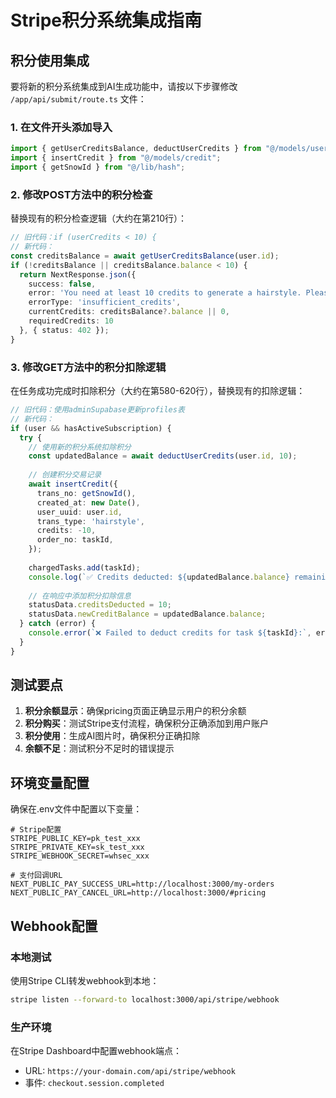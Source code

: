 # Stripe积分系统集成指南

## 积分使用集成

要将新的积分系统集成到AI生成功能中，请按以下步骤修改 `/app/api/submit/route.ts` 文件：

### 1. 在文件开头添加导入

```typescript
import { getUserCreditsBalance, deductUserCredits } from "@/models/userCreditsBalance";
import { insertCredit } from "@/models/credit";
import { getSnowId } from "@/lib/hash";
```

### 2. 修改POST方法中的积分检查

替换现有的积分检查逻辑（大约在第210行）：

```typescript
// 旧代码：if (userCredits < 10) {
// 新代码：
const creditsBalance = await getUserCreditsBalance(user.id);
if (!creditsBalance || creditsBalance.balance < 10) {
  return NextResponse.json({
    success: false,
    error: 'You need at least 10 credits to generate a hairstyle. Please purchase more credits!',
    errorType: 'insufficient_credits',
    currentCredits: creditsBalance?.balance || 0,
    requiredCredits: 10
  }, { status: 402 });
}
```

### 3. 修改GET方法中的积分扣除逻辑

在任务成功完成时扣除积分（大约在第580-620行），替换现有的扣除逻辑：

```typescript
// 旧代码：使用adminSupabase更新profiles表
// 新代码：
if (user && hasActiveSubscription) {
  try {
    // 使用新的积分系统扣除积分
    const updatedBalance = await deductUserCredits(user.id, 10);
    
    // 创建积分交易记录
    await insertCredit({
      trans_no: getSnowId(),
      created_at: new Date(),
      user_uuid: user.id,
      trans_type: 'hairstyle',
      credits: -10,
      order_no: taskId,
    });
    
    chargedTasks.add(taskId);
    console.log(`✅ Credits deducted: ${updatedBalance.balance} remaining for user ${user.id}, task ${taskId}`);
    
    // 在响应中添加积分扣除信息
    statusData.creditsDeducted = 10;
    statusData.newCreditBalance = updatedBalance.balance;
  } catch (error) {
    console.error(`❌ Failed to deduct credits for task ${taskId}:`, error);
  }
}
```

## 测试要点

1. **积分余额显示**：确保pricing页面正确显示用户的积分余额
2. **积分购买**：测试Stripe支付流程，确保积分正确添加到用户账户
3. **积分使用**：生成AI图片时，确保积分正确扣除
4. **余额不足**：测试积分不足时的错误提示

## 环境变量配置

确保在.env文件中配置以下变量：

```
# Stripe配置
STRIPE_PUBLIC_KEY=pk_test_xxx
STRIPE_PRIVATE_KEY=sk_test_xxx
STRIPE_WEBHOOK_SECRET=whsec_xxx

# 支付回调URL
NEXT_PUBLIC_PAY_SUCCESS_URL=http://localhost:3000/my-orders
NEXT_PUBLIC_PAY_CANCEL_URL=http://localhost:3000/#pricing
```

## Webhook配置

### 本地测试
使用Stripe CLI转发webhook到本地：
```bash
stripe listen --forward-to localhost:3000/api/stripe/webhook
```

### 生产环境
在Stripe Dashboard中配置webhook端点：
- URL: `https://your-domain.com/api/stripe/webhook`
- 事件: `checkout.session.completed`